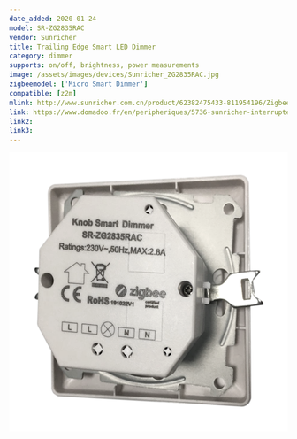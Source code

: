 ```yaml
---
date_added: 2020-01-24
model: SR-ZG2835RAC
vendor: Sunricher
title: Trailing Edge Smart LED Dimmer
category: dimmer
supports: on/off, brightness, power measurements
image: /assets/images/devices/Sunricher_ZG2835RAC.jpg
zigbeemodel: ['Micro Smart Dimmer']
compatible: [z2m]
mlink: http://www.sunricher.com.cn/product/62382475433-811954196/Zigbee_3_0_certified_trailing_edge_smart_led_dimmer_SR_ZG2835RAC_for_halogen_incandescent_led_bulb.html
link: https://www.domadoo.fr/en/peripheriques/5736-sunricher-interrupteur-variateur-rotatif-500w-zigbee-dimmer.html
link2: 
link3: 
---
```

![Back](/assets/images/devices/Sunricher_ZG2835RAC-backside.jpg)
